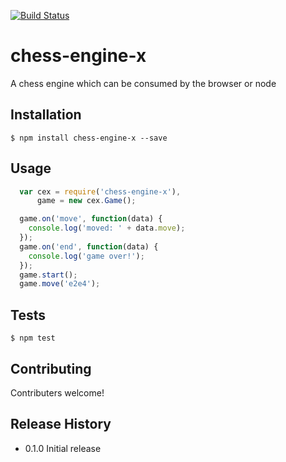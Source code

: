 [![Build Status](https://travis-ci.org/wynnej1983/chess-engine-x.svg?branch=master)](https://travis-ci.org/wynnej1983/chess-engine-x)

chess-engine-x
==============

A chess engine which can be consumed by the browser or node

## Installation

    $ npm install chess-engine-x --save

## Usage

```javascript
  var cex = require('chess-engine-x'),
      game = new cex.Game();

  game.on('move', function(data) {
    console.log('moved: ' + data.move);
  });
  game.on('end', function(data) {
    console.log('game over!');
  });
  game.start();
  game.move('e2e4');
``` 

## Tests

    $ npm test

## Contributing

Contributers welcome!

## Release History

* 0.1.0 Initial release
